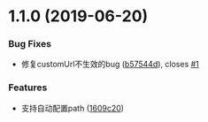 # 1.1.0 (2019-06-20)


### Bug Fixes

* 修复customUrl不生效的bug ([b57544d](https://github.com/lizhuangs/picgo-plugin-gitee-uploader/commit/b57544d)), closes [#1](https://github.com/lizhuangs/picgo-plugin-gitee-uploader/issues/1)


### Features

* 支持自动配置path ([1609c20](https://github.com/lizhuangs/picgo-plugin-gitee-uploader/commit/1609c20))



